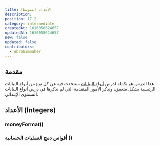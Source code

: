 ```yaml
---
title: اﻷعداد (متوسط)
description: 
position: 17.2
category: intermediate
createdAt: 1616058624657
updatedAt: 1616058624657
new: false
updated: false
contributors:
  - ebrahimmaher
---
```


## مقدمة
هذا الدرس هو تكملة لدرس [أنواع البيانات](/tutorials/algorithms/fundamentals/datatypes) سنتحدث فيه عن كل نوع من أنواع البيانات الرئيسية بشكل متعمق، ونذكر اﻷمور المتقدمة التي لم نذكرها في درس أنواع البيانات المستوى اﻹبتدائي.

## اﻷعداد (Integers)
### moneyFormat()

### أقواس دمج العمليات الحسابية ()
